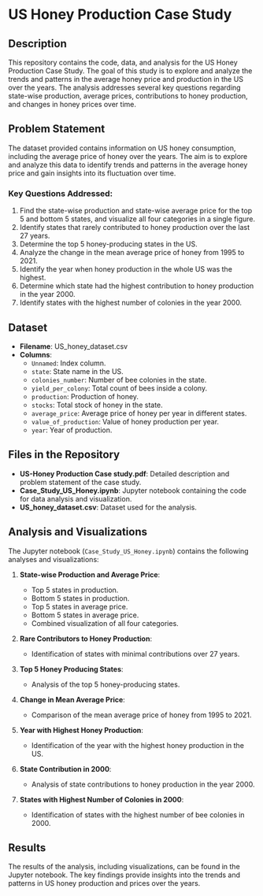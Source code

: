 # US Honey Production Case Study

## Description

This repository contains the code, data, and analysis for the US Honey Production Case Study. The goal of this study is to explore and analyze the trends and patterns in the average honey price and production in the US over the years. The analysis addresses several key questions regarding state-wise production, average prices, contributions to honey production, and changes in honey prices over time.

## Problem Statement

The dataset provided contains information on US honey consumption, including the average price of honey over the years. The aim is to explore and analyze this data to identify trends and patterns in the average honey price and gain insights into its fluctuation over time.

### Key Questions Addressed:

1. Find the state-wise production and state-wise average price for the top 5 and bottom 5 states, and visualize all four categories in a single figure.
2. Identify states that rarely contributed to honey production over the last 27 years.
3. Determine the top 5 honey-producing states in the US.
4. Analyze the change in the mean average price of honey from 1995 to 2021.
5. Identify the year when honey production in the whole US was the highest.
6. Determine which state had the highest contribution to honey production in the year 2000.
7. Identify states with the highest number of colonies in the year 2000.

## Dataset

- **Filename**: US_honey_dataset.csv
- **Columns**:
  - `Unnamed`: Index column.
  - `state`: State name in the US.
  - `colonies_number`: Number of bee colonies in the state.
  - `yield_per_colony`: Total count of bees inside a colony.
  - `production`: Production of honey.
  - `stocks`: Total stock of honey in the state.
  - `average_price`: Average price of honey per year in different states.
  - `value_of_production`: Value of honey production per year.
  - `year`: Year of production.

## Files in the Repository

- **US-Honey Production Case study.pdf**: Detailed description and problem statement of the case study.
- **Case_Study_US_Honey.ipynb**: Jupyter notebook containing the code for data analysis and visualization.
- **US_honey_dataset.csv**: Dataset used for the analysis.

## Analysis and Visualizations

The Jupyter notebook (`Case_Study_US_Honey.ipynb`) contains the following analyses and visualizations:

1. **State-wise Production and Average Price**:
   - Top 5 states in production.
   - Bottom 5 states in production.
   - Top 5 states in average price.
   - Bottom 5 states in average price.
   - Combined visualization of all four categories.

2. **Rare Contributors to Honey Production**:
   - Identification of states with minimal contributions over 27 years.

3. **Top 5 Honey Producing States**:
   - Analysis of the top 5 honey-producing states.

4. **Change in Mean Average Price**:
   - Comparison of the mean average price of honey from 1995 to 2021.

5. **Year with Highest Honey Production**:
   - Identification of the year with the highest honey production in the US.

6. **State Contribution in 2000**:
   - Analysis of state contributions to honey production in the year 2000.

7. **States with Highest Number of Colonies in 2000**:
   - Identification of states with the highest number of bee colonies in 2000.

## Results

The results of the analysis, including visualizations, can be found in the Jupyter notebook. The key findings provide insights into the trends and patterns in US honey production and prices over the years.



